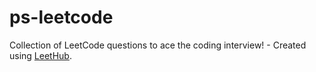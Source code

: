 # ps-leetcode
Collection of LeetCode questions to ace the coding interview! - Created using [LeetHub](https://github.com/QasimWani/LeetHub).
